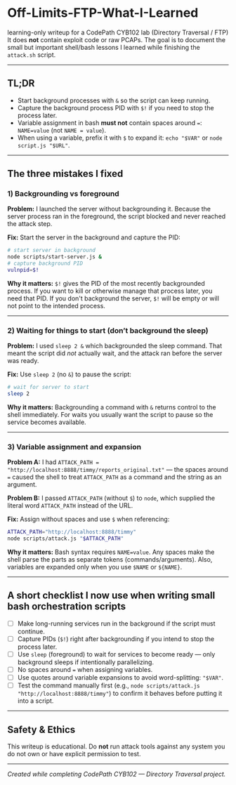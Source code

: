 # Off-Limits-FTP-What-I-Learned
learning-only writeup for a CodePath CYB102 lab (Directory Traversal / FTP)
It does **not** contain exploit code or raw PCAPs. The goal is to document the small but important shell/bash lessons I learned while finishing the `attack.sh` script.

---

## TL;DR

* Start background processes with `&` so the script can keep running.
* Capture the background process PID with `$!` if you need to stop the process later.
* Variable assignment in bash **must not** contain spaces around `=`: `NAME=value` (not `NAME = value`).
* When using a variable, prefix it with `$` to expand it: `echo "$VAR"` or `node script.js "$URL"`.

---

## The three mistakes I fixed

### 1) Backgrounding vs foreground

**Problem:** I launched the server without backgrounding it. Because the server process ran in the foreground, the script blocked and never reached the attack step.

**Fix:** Start the server in the background and capture the PID:

```bash
# start server in background
node scripts/start-server.js &
# capture background PID
vulnpid=$!
```

**Why it matters:** `$!` gives the PID of the most recently backgrounded process. If you want to kill or otherwise manage that process later, you need that PID. If you don't background the server, `$!` will be empty or will not point to the intended process.

---

### 2) Waiting for things to start (don’t background the sleep)

**Problem:** I used `sleep 2 &` which backgrounded the sleep command. That meant the script did *not* actually wait, and the attack ran before the server was ready.

**Fix:** Use `sleep 2` (no `&`) to pause the script:

```bash
# wait for server to start
sleep 2
```

**Why it matters:** Backgrounding a command with `&` returns control to the shell immediately. For waits you usually want the script to pause so the service becomes available.

---

### 3) Variable assignment and expansion

**Problem A:** I had `ATTACK_PATH = "http://localhost:8888/timmy/reports_original.txt"` — the spaces around `=` caused the shell to treat `ATTACK_PATH` as a command and the string as an argument.

**Problem B:** I passed `ATTACK_PATH` (without `$`) to `node`, which supplied the literal word `ATTACK_PATH` instead of the URL.

**Fix:** Assign without spaces and use `$` when referencing:

```bash
ATTACK_PATH="http://localhost:8888/timmy"
node scripts/attack.js "$ATTACK_PATH"
```

**Why it matters:** Bash syntax requires `NAME=value`. Any spaces make the shell parse the parts as separate tokens (commands/arguments). Also, variables are expanded only when you use `$NAME` or `${NAME}`.

---

## A short checklist I now use when writing small bash orchestration scripts

* [ ] Make long-running services run in the background if the script must continue.
* [ ] Capture PIDs (`$!`) right after backgrounding if you intend to stop the process later.
* [ ] Use `sleep` (foreground) to wait for services to become ready — only background sleeps if intentionally parallelizing.
* [ ] No spaces around `=` when assigning variables.
* [ ] Use quotes around variable expansions to avoid word-splitting: `"$VAR"`.
* [ ] Test the command manually first (e.g., `node scripts/attack.js "http://localhost:8888/timmy"`) to confirm it behaves before putting it into a script.

---

## Safety & Ethics

This writeup is educational. Do **not** run attack tools against any system you do not own or have explicit permission to test.

---


*Created while completing CodePath CYB102 — Directory Traversal project.*
